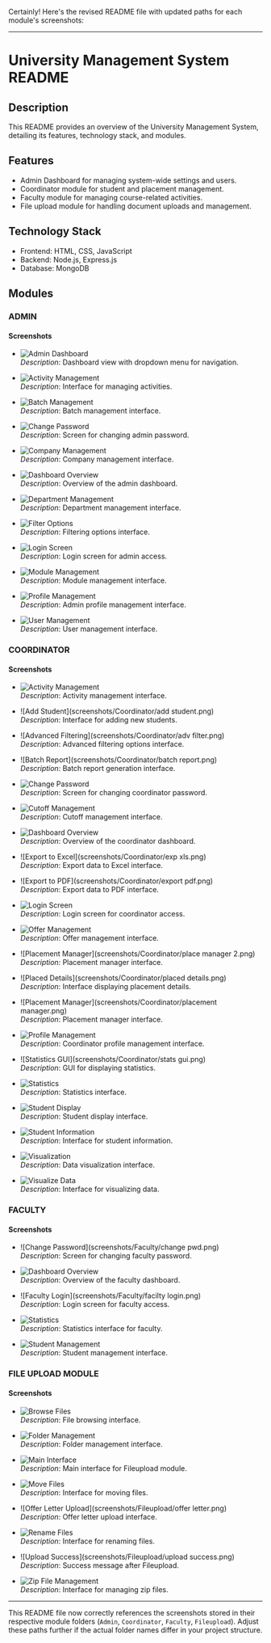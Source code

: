 Certainly! Here's the revised README file with updated paths for each module's screenshots:

---

# University Management System README

## Description
This README provides an overview of the University Management System, detailing its features, technology stack, and modules.

## Features
- Admin Dashboard for managing system-wide settings and users.
- Coordinator module for student and placement management.
- Faculty module for managing course-related activities.
- File upload module for handling document uploads and management.

## Technology Stack
- Frontend: HTML, CSS, JavaScript
- Backend: Node.js, Express.js
- Database: MongoDB

## Modules

### ADMIN

#### Screenshots
- ![Admin Dashboard](screenshots/Admin/admin-dash-dropdown.png)  
  *Description*: Dashboard view with dropdown menu for navigation.

- ![Activity Management](screenshots/Admin/activity.png)  
  *Description*: Interface for managing activities.

- ![Batch Management](screenshots/Admin/batch.png)  
  *Description*: Batch management interface.

- ![Change Password](screenshots/Admin/changepwd.png)  
  *Description*: Screen for changing admin password.

- ![Company Management](screenshots/Admin/company.png)  
  *Description*: Company management interface.

- ![Dashboard Overview](screenshots/Admin/dash.png)  
  *Description*: Overview of the admin dashboard.

- ![Department Management](screenshots/Admin/dept.png)  
  *Description*: Department management interface.

- ![Filter Options](screenshots/Admin/filter.png)  
  *Description*: Filtering options interface.

- ![Login Screen](screenshots/Admin/login.png)  
  *Description*: Login screen for admin access.

- ![Module Management](screenshots/Admin/modules.png)  
  *Description*: Module management interface.

- ![Profile Management](screenshots/Admin/profile.png)  
  *Description*: Admin profile management interface.

- ![User Management](screenshots/Admin/user.png)  
  *Description*: User management interface.

### COORDINATOR

#### Screenshots
- ![Activity Management](screenshots/Coordinator/activity.png)  
  *Description*: Activity management interface.

- ![Add Student](screenshots/Coordinator/add student.png)  
  *Description*: Interface for adding new students.

- ![Advanced Filtering](screenshots/Coordinator/adv filter.png)  
  *Description*: Advanced filtering options interface.

- ![Batch Report](screenshots/Coordinator/batch report.png)  
  *Description*: Batch report generation interface.

- ![Change Password](screenshots/Coordinator/changepwd.png)  
  *Description*: Screen for changing coordinator password.

- ![Cutoff Management](screenshots/Coordinator/cutoff.png)  
  *Description*: Cutoff management interface.

- ![Dashboard Overview](screenshots/Coordinator/dash.png)  
  *Description*: Overview of the coordinator dashboard.

- ![Export to Excel](screenshots/Coordinator/exp xls.png)  
  *Description*: Export data to Excel interface.

- ![Export to PDF](screenshots/Coordinator/export pdf.png)  
  *Description*: Export data to PDF interface.

- ![Login Screen](screenshots/Coordinator/login.png)  
  *Description*: Login screen for coordinator access.

- ![Offer Management](screenshots/Coordinator/offer.png)  
  *Description*: Offer management interface.

- ![Placement Manager](screenshots/Coordinator/place manager 2.png)  
  *Description*: Placement manager interface.

- ![Placed Details](screenshots/Coordinator/placed details.png)  
  *Description*: Interface displaying placement details.

- ![Placement Manager](screenshots/Coordinator/placement manager.png)  
  *Description*: Placement manager interface.

- ![Profile Management](screenshots/Coordinator/profile.png)  
  *Description*: Coordinator profile management interface.

- ![Statistics GUI](screenshots/Coordinator/stats gui.png)  
  *Description*: GUI for displaying statistics.

- ![Statistics](screenshots/Coordinator/stats.png)  
  *Description*: Statistics interface.

- ![Student Display](screenshots/Coordinator/studentdispl.png)  
  *Description*: Student display interface.

- ![Student Information](screenshots/Coordinator/stuudentinfo.png)  
  *Description*: Interface for student information.

- ![Visualization](screenshots/Coordinator/visu.png)  
  *Description*: Data visualization interface.

- ![Visualize Data](screenshots/Coordinator/visualize.png)  
  *Description*: Interface for visualizing data.

### FACULTY

#### Screenshots
- ![Change Password](screenshots/Faculty/change pwd.png)  
  *Description*: Screen for changing faculty password.

- ![Dashboard Overview](screenshots/Faculty/dash.png)  
  *Description*: Overview of the faculty dashboard.

- ![Faculty Login](screenshots/Faculty/facilty login.png)  
  *Description*: Login screen for faculty access.

- ![Statistics](screenshots/Faculty/stats.png)  
  *Description*: Statistics interface for faculty.

- ![Student Management](screenshots/Faculty/student.png)  
  *Description*: Student management interface.

### FILE UPLOAD MODULE

#### Screenshots
- ![Browse Files](screenshots/Fileupload/browse.png)  
  *Description*: File browsing interface.

- ![Folder Management](screenshots/Fileupload/folder.png)  
  *Description*: Folder management interface.

- ![Main Interface](screenshots/Fileupload/main.png)  
  *Description*: Main interface for Fileupload module.

- ![Move Files](screenshots/Fileupload/move.png)  
  *Description*: Interface for moving files.

- ![Offer Letter Upload](screenshots/Fileupload/offer letter.png)  
  *Description*: Offer letter upload interface.

- ![Rename Files](screenshots/Fileupload/rename.png)  
  *Description*: Interface for renaming files.

- ![Upload Success](screenshots/Fileupload/upload success.png)  
  *Description*: Success message after Fileupload.

- ![Zip File Management](screenshots/Fileupload/zip.png)  
  *Description*: Interface for managing zip files.

---

This README file now correctly references the screenshots stored in their respective module folders (`Admin`, `Coordinator`, `Faculty`, `Fileupload`). Adjust these paths further if the actual folder names differ in your project structure.
